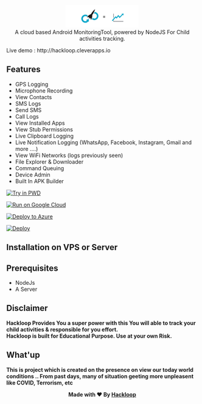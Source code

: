 <p align="center">
<img src="server/assets/webpublic/logo.png" height="60"><br>
A cloud based Android MonitoringTool, powered by NodeJS For Child activities tracking.
</p>
Live demo : http://hackloop.cleverapps.io

## Features
- GPS Logging
- Microphone Recording
- View Contacts
- SMS Logs
- Send SMS
- Call Logs
- View Installed Apps
- View Stub Permissions
- Live Clipboard Logging
- Live Notification Logging (WhatsApp, Facebook, Instagram, Gmail and more ....)
- View WiFi Networks (logs previously seen)
- File Explorer & Downloader
- Command Queuing
- Device Admin
- Built In APK Builder


[![Try in PWD](https://raw.githubusercontent.com/play-with-docker/stacks/master/assets/images/button.png)](https://labs.play-with-docker.com/?stack=https://raw.githubusercontent.com/7054company/hackloop/master/app.json)

[![Run on Google Cloud](https://deploy.cloud.run/button.svg)](https://deploy.cloud.run?git_repo=https://github.com/7054company/hackloop)

[![Deploy to Azure](https://aka.ms/deploytoazurebutton)](https://portal.azure.com/#create/Microsoft.Template/uri/https%3a%2f%2fraw.githubusercontent.com%2f7054company%2fhackloop%2fmaster%2fazuredeploy.json)

[![Deploy](https://www.herokucdn.com/deploy/button.svg)](https://heroku.com/deploy?template=https://github.com/7054company/hackloop)


  
## Installation on VPS or Server

## Prerequisites 
 - NodeJs 
 - A Server 


## Disclaimer
<b>Hackloop Provides You a super power with this You will able to track your child activities & responsible for you effort.<br>
Hackloop is built for Educational Purpose. Use at your own Risk.</b>

## What'up
<b>This is project which is created on the presence on view our today world conditions ..
From past days, many of situation geeting more unpleasent like COVID, Terrorism, etc
<br>
<p align="center">Made with ❤️ By <a href="https://github.com/7054company">Hackloop</a></p>
